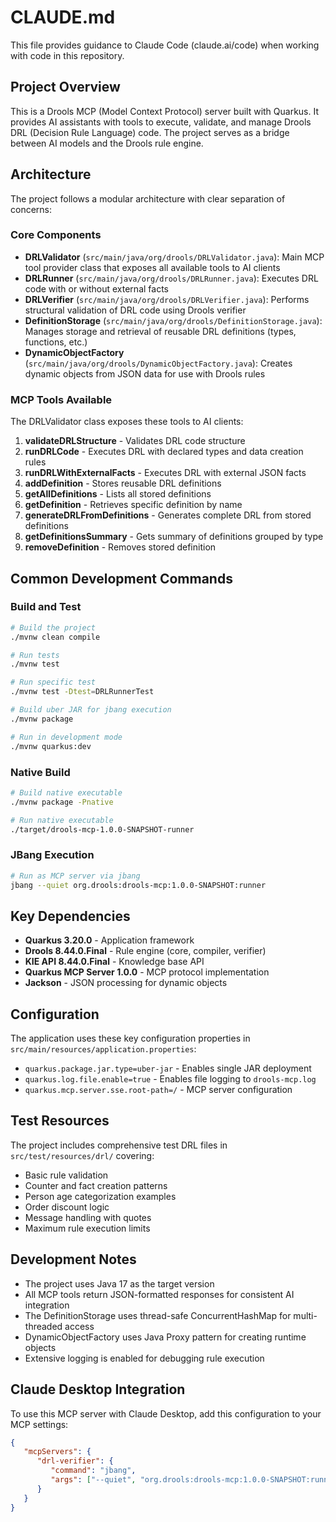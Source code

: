 # CLAUDE.md

This file provides guidance to Claude Code (claude.ai/code) when working with code in this repository.

## Project Overview

This is a Drools MCP (Model Context Protocol) server built with Quarkus. It provides AI assistants with tools to execute, validate, and manage Drools DRL (Decision Rule Language) code. The project serves as a bridge between AI models and the Drools rule engine.

## Architecture

The project follows a modular architecture with clear separation of concerns:

### Core Components

- **DRLValidator** (`src/main/java/org/drools/DRLValidator.java`): Main MCP tool provider class that exposes all available tools to AI clients
- **DRLRunner** (`src/main/java/org/drools/DRLRunner.java`): Executes DRL code with or without external facts
- **DRLVerifier** (`src/main/java/org/drools/DRLVerifier.java`): Performs structural validation of DRL code using Drools verifier
- **DefinitionStorage** (`src/main/java/org/drools/DefinitionStorage.java`): Manages storage and retrieval of reusable DRL definitions (types, functions, etc.)
- **DynamicObjectFactory** (`src/main/java/org/drools/DynamicObjectFactory.java`): Creates dynamic objects from JSON data for use with Drools rules

### MCP Tools Available

The DRLValidator class exposes these tools to AI clients:

1. **validateDRLStructure** - Validates DRL code structure
2. **runDRLCode** - Executes DRL with declared types and data creation rules
3. **runDRLWithExternalFacts** - Executes DRL with external JSON facts
4. **addDefinition** - Stores reusable DRL definitions
5. **getAllDefinitions** - Lists all stored definitions
6. **getDefinition** - Retrieves specific definition by name
7. **generateDRLFromDefinitions** - Generates complete DRL from stored definitions
8. **getDefinitionsSummary** - Gets summary of definitions grouped by type
9. **removeDefinition** - Removes stored definition

## Common Development Commands

### Build and Test
```bash
# Build the project
./mvnw clean compile

# Run tests
./mvnw test

# Run specific test
./mvnw test -Dtest=DRLRunnerTest

# Build uber JAR for jbang execution
./mvnw package

# Run in development mode
./mvnw quarkus:dev
```

### Native Build
```bash
# Build native executable
./mvnw package -Pnative

# Run native executable
./target/drools-mcp-1.0.0-SNAPSHOT-runner
```

### JBang Execution
```bash
# Run as MCP server via jbang
jbang --quiet org.drools:drools-mcp:1.0.0-SNAPSHOT:runner
```

## Key Dependencies

- **Quarkus 3.20.0** - Application framework
- **Drools 8.44.0.Final** - Rule engine (core, compiler, verifier)
- **KIE API 8.44.0.Final** - Knowledge base API
- **Quarkus MCP Server 1.0.0** - MCP protocol implementation
- **Jackson** - JSON processing for dynamic objects

## Configuration

The application uses these key configuration properties in `src/main/resources/application.properties`:

- `quarkus.package.jar.type=uber-jar` - Enables single JAR deployment
- `quarkus.log.file.enable=true` - Enables file logging to `drools-mcp.log`
- `quarkus.mcp.server.sse.root-path=/` - MCP server configuration

## Test Resources

The project includes comprehensive test DRL files in `src/test/resources/drl/` covering:
- Basic rule validation
- Counter and fact creation patterns
- Person age categorization examples
- Order discount logic
- Message handling with quotes
- Maximum rule execution limits

## Development Notes

- The project uses Java 17 as the target version
- All MCP tools return JSON-formatted responses for consistent AI integration
- The DefinitionStorage uses thread-safe ConcurrentHashMap for multi-threaded access
- DynamicObjectFactory uses Java Proxy pattern for creating runtime objects
- Extensive logging is enabled for debugging rule execution

## Claude Desktop Integration

To use this MCP server with Claude Desktop, add this configuration to your MCP settings:

```json
{
   "mcpServers": {
      "drl-verifier": {
         "command": "jbang",
         "args": ["--quiet", "org.drools:drools-mcp:1.0.0-SNAPSHOT:runner"]
      }
   }
}
```